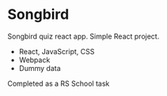 # Songbird
Songbird quiz react app. Simple React project.
* React, JavaScript, CSS
* Webpack
* Dummy data

Сompleted as a RS School task

